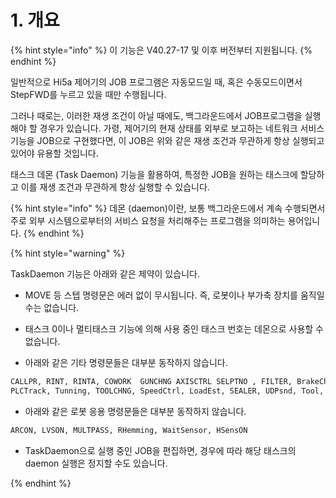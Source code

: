 ﻿# 1. 개요

{% hint style="info" %}
이 기능은 V40.27-17 및 이후 버전부터 지원됩니다.
{% endhint %}

일반적으로 Hi5a 제어기의 JOB 프로그램은 자동모드일 때, 혹은 수동모드이면서 StepFWD를 누르고 있을 때만 수행됩니다.

그러나 때로는, 이러한 재생 조건이 아닐 때에도, 백그라운드에서 JOB프로그램을 실행해야 할 경우가 있습니다. 
가령, 제어기의 현재 상태를 외부로 보고하는 네트워크 서비스 기능을 JOB으로 구현했다면, 이 JOB은 위와 같은 재생 조건과 무관하게 항상 실행되고 있어야 유용할 것입니다.

태스크 데몬 (Task Daemon) 기능을 활용하여, 특정한 JOB을 원하는 태스크에 할당하고 이를 재생 조건과 무관하게 항상 실행할 수 있습니다.

{% hint style="info" %}
데몬 (daemon)이란, 보통 백그라운드에서 계속 수행되면서 주로 외부 시스템으로부터의 서비스 요청을 처리해주는 프로그램을 의미하는 용어입니다.
{% endhint %}

{% hint style="warning" %}

TaskDaemon 기능은 아래와 같은 제약이 있습니다.

- MOVE 등 스텝 명령문은 에러 없이 무시됩니다. 즉, 로봇이나 부가축 장치를 움직일 수는 없습니다.

- 태스크 0이나 멀티태스크 기능에 의해 사용 중인 태스크 번호는 데몬으로 사용할 수 없습니다.

- 아래와 같은 기타 명령문들은 대부분 동작하지 않습니다.

```python
CALLPR, RINT, RINTA, COWORK  GUNCHNG AXISCTRL SELPTNO , FILTER, BrakeCheck, BrakeTest, GasPTest, ServoFree, SoftXYZ, OnLTrack, ForceCtrl, SoftJoint, 
PLCTrack, Tunning, TOOLCHNG, SpeedCtrl, LoadEst, SEALER, UDPsnd, Tool, 등...
```

- 아래와 같은 로봇 응용 명령문들은 대부분 동작하지 않습니다.

```python
ARCON, LVSON, MULTPASS, RHemming, WaitSensor, HSensON
```

- TaskDaemon으로 실행 중인 JOB을 편집하면, 경우에 따라 해당 태스크의 daemon 실행은 정지할 수도 있습니다.

{% endhint %}
